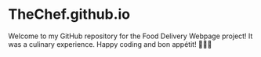 # TheChef.github.io
Welcome to my GitHub repository for the Food Delivery Webpage project! It was a culinary experience. Happy coding and bon appétit! 🍔🍕🥗

